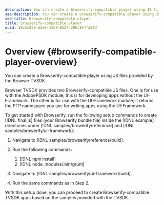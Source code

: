 ```yaml
---
description: You can create a Browserify-compatible player using JS files provided by the Browser TVSDK.
seo-description: You can create a Browserify-compatible player using JS files provided by the Browser TVSDK.
seo-title: Browserify-compatible player
title: Browserify-compatible player
uuid: 1832c826-d5d0-41b0-852f-286c8e4fa0f3
---
```


# Overview {#browserify-compatible-player-overview}

You can create a Browserify-compatible player using JS files provided by the Browser TVSDK.

Browser TVSDK provides two Browserify-compatible JS files. One is for use with the AdobePSDK module; this is for developing apps without the UI-Framework. The other is for use with the UI-Framework module; it returns the PTP namespace you use for writing apps using the UI-Framework.

To get started with Browserify, run the following setup commands to create [!DNL final.js] files (your Browserify bundle file) inside the [!DNL example] directories under [!DNL samples/browerify/reference] and [!DNL samples/browerify/ui-framework]:

1. Navigate to [!DNL samples/browserify/reference/build]. 
1. Run the following commands:

    1. [!DNL npm install] 
    1. [!DNL node_modules/.bin/grunt]

1. Navigate to [!DNL samples/browserify/ui-framework/build]. 
1. Run the same commands as in Step 2.

With this setup done, you can proceed to create Browserify-compatible TVSDK apps based on the samples provided with the TVSDK. 
